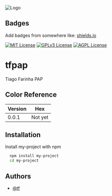 ![Logo](https://media.discordapp.net/attachments/952673270321258539/989088557752791040/signature_1.png)

## Badges

Add badges from somewhere like: [shields.io](https://shields.io/)

[![MIT License](https://img.shields.io/discord/786707913619406858)](https://github.com/tterb/atomic-design-ui/blob/master/LICENSEs)
[![GPLv3 License](https://img.shields.io/badge/License-GPL%20v3-yellow.svg)](https://opensource.org/licenses/)
[![AGPL License](https://img.shields.io/badge/license-AGPL-blue.svg)](http://www.gnu.org/licenses/agpl-3.0)





# tfpap
Tiago Farinha PAP 

## Color Reference

| Version             | Hex                                                                |
| ----------------- | ------------------------------------------------------------------ |
| 0.0.1 | Not yet|

## Installation

Install my-project with npm

```bash
  npm install my-project
  cd my-project
```

## Authors

- [@tf](https://github.com/TF8088)

